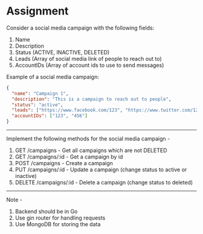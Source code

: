 # Assignment

Consider a social media campaign with the following fields:
1. Name
2. Description 
3. Status (ACTIVE, INACTIVE, DELETED) 
4. Leads (Array of social media link of people to reach out to)
5. AccountIDs (Array of account ids to use to send messages)

Example of a social media campaign:
```json
{
  "name": "Campaign 1",
  "description": "This is a campaign to reach out to people",
  "status": "active",
  "leads": ["https://www.facebook.com/123", "https://www.twitter.com/123"],
  "accountIDs": ["123", "456"]
}
```

---
Implement the following methods for the social media campaign - 
1. GET /campaigns - Get all campaigns which are not DELETED 
2. GET /campaigns/:id - Get a campaign by id
3. POST /campaigns - Create a campaign
4. PUT /campaigns/:id - Update a campaign (change status to active or inactive)
5. DELETE /campaigns/:id - Delete a campaign (change status to deleted)

---
Note - 
1. Backend should be in Go
2. Use gin router for handling requests 
3. Use MongoDB for storing the data


